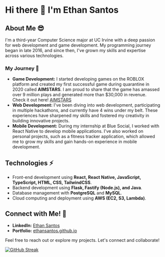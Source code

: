 # Hi there 👋 I'm Ethan Santos

## About Me 😎
I'm a third-year Computer Science major at UC Irvine with a deep passion for web development and game development. My programming journey began in late 2016, and since then, I've grown my skills and expertise across various technologies.

### My Journey 🚀
- **Game Development:** I started developing games on the ROBLOX platform and created my first successful game during quarantine in 2020 called **AIMSTARS**. I am proud to share that the game has amassed over 9 million plays and generated more than $30,000 in revenue. Check it out here! [AIMSTARS](https://www.roblox.com/games/5153937061/AIMSTARS-FPS-AIM-TRAINER)
- **Web Development:** I've been diving into web development, participating in multiple hackathons, and currently have 4 wins under my belt. These experiences have sharpened my skills and fostered my creativity in building innovative projects.
- **Mobile Development:** During my internship at Blue Social, I worked with React Native to develop mobile applications. I’ve also worked on personal projects, such as a fitness tracker application, which allowed me to grow my skills and gain hands-on experience in mobile development.

## Technologies ⚡  
- Front-end development using **React, React Native, JavaScript, TypeScript, HTML, CSS, TailwindCSS**.  
- Backend development using **Flask, Fastify (Node.js), and Java**.  
- Database management with **PostgreSQL** and **MySQL**.  
- Cloud computing and deployment using **AWS (EC2, S3, Lambda)**.  

## Connect with Me! 🤝
- **LinkedIn:** [Ethan Santos](https://www.linkedin.com/in/ethanmadeit/)
- **Portfolio:** [ethansantos.github.io](https://ethansantos.github.io/)

Feel free to reach out or explore my projects. Let's connect and collaborate!

[![GitHub Streak](https://streak-stats.demolab.com?user=EthanSantos&theme=radical)](https://git.io/streak-stats)
